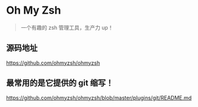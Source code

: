 # Oh My Zsh

> 一个有趣的 zsh 管理工具，生产力 up！

## 源码地址

https://github.com/ohmyzsh/ohmyzsh

## 最常用的是它提供的 git 缩写！

https://github.com/ohmyzsh/ohmyzsh/blob/master/plugins/git/README.md
